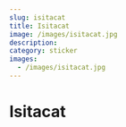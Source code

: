 ```yaml
---
slug: isitacat
title: Isitacat
image: /images/isitacat.jpg
description:
category: sticker
images:
  - /images/isitacat.jpg
---
```


# Isitacat
